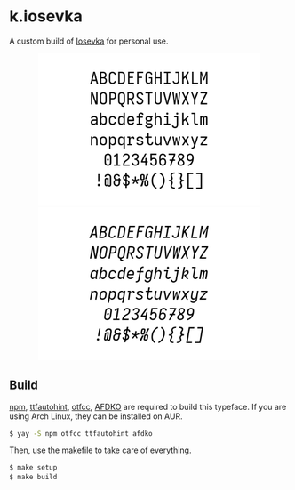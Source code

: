 # k.iosevka

A custom build of [Iosevka](https://typeof.net/Iosevka/) for personal use.

<p align="center">
  <img width=400 src="./preview.png">
  <img width=400 src="./preview-italic.png">
</p>

## Build

[npm](https://www.npmjs.com/),
[ttfautohint](http://www.freetype.org/ttfautohint/),
[otfcc](https://github.com/caryll/otfcc),
[AFDKO](https://adobe-type-tools.github.io/afdko/AFDKO-Overview.html) are
required to build this typeface. If you are using Arch Linux, they can be
installed on AUR.

```bash
$ yay -S npm otfcc ttfautohint afdko
```

Then, use the makefile to take care of everything.

```bash
$ make setup
$ make build
```

